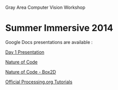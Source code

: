 
Gray Area Computer Vision Workshop

Summer Immersive 2014
================================

Google Docs presentations are available :

[Day 1 Presentation]( https://docs.google.com/presentation/d/1xCKoI_UpKbBs0whizIIp9SyXskpSG1T_YXeA2AQ4Mh4/edit?usp=sharing )

[Nature of Code](http://natureofcode.com/book/ )

[Nature of Code - Box2D ](http://natureofcode.com/book/chapter-5-physics-libraries/)

[Official Processing.org Tutorials](http://processing.org/tutorials/)



